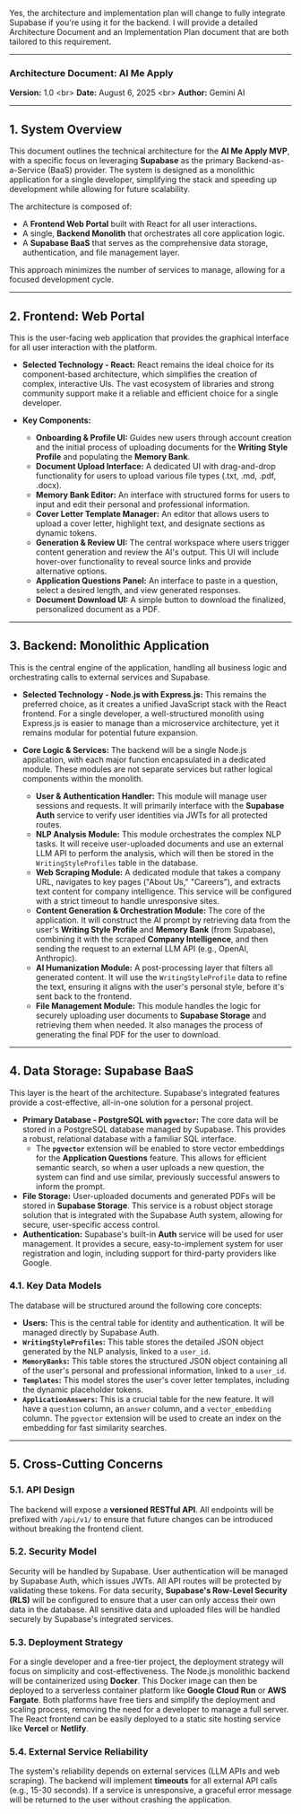 Yes, the architecture and implementation plan will change to fully integrate Supabase if you're using it for the backend. I will provide a detailed Architecture Document and an Implementation Plan document that are both tailored to this requirement.

-----

### Architecture Document: AI Me Apply

**Version:** 1.0
\<br\> **Date:** August 6, 2025
\<br\> **Author:** Gemini AI

-----

## 1\. System Overview

This document outlines the technical architecture for the **AI Me Apply MVP**, with a specific focus on leveraging **Supabase** as the primary Backend-as-a-Service (BaaS) provider. The system is designed as a monolithic application for a single developer, simplifying the stack and speeding up development while allowing for future scalability.

The architecture is composed of:

  * A **Frontend Web Portal** built with React for all user interactions.
  * A single, **Backend Monolith** that orchestrates all core application logic.
  * A **Supabase BaaS** that serves as the comprehensive data storage, authentication, and file management layer.

This approach minimizes the number of services to manage, allowing for a focused development cycle.

-----

## 2\. Frontend: Web Portal

This is the user-facing web application that provides the graphical interface for all user interaction with the platform.

  * **Selected Technology - React:** React remains the ideal choice for its component-based architecture, which simplifies the creation of complex, interactive UIs. The vast ecosystem of libraries and strong community support make it a reliable and efficient choice for a single developer.

  * **Key Components:**

      * **Onboarding & Profile UI:** Guides new users through account creation and the initial process of uploading documents for the **Writing Style Profile** and populating the **Memory Bank**.
      * **Document Upload Interface:** A dedicated UI with drag-and-drop functionality for users to upload various file types (.txt, .md, .pdf, .docx).
      * **Memory Bank Editor:** An interface with structured forms for users to input and edit their personal and professional information.
      * **Cover Letter Template Manager:** An editor that allows users to upload a cover letter, highlight text, and designate sections as dynamic tokens.
      * **Generation & Review UI:** The central workspace where users trigger content generation and review the AI's output. This UI will include hover-over functionality to reveal source links and provide alternative options.
      * **Application Questions Panel:** An interface to paste in a question, select a desired length, and view generated responses.
      * **Document Download UI:** A simple button to download the finalized, personalized document as a PDF.

-----

## 3\. Backend: Monolithic Application

This is the central engine of the application, handling all business logic and orchestrating calls to external services and Supabase.

  * **Selected Technology - Node.js with Express.js:** This remains the preferred choice, as it creates a unified JavaScript stack with the React frontend. For a single developer, a well-structured monolith using Express.js is easier to manage than a microservice architecture, yet it remains modular for potential future expansion.

  * **Core Logic & Services:** The backend will be a single Node.js application, with each major function encapsulated in a dedicated module. These modules are not separate services but rather logical components within the monolith.

      * **User & Authentication Handler:** This module will manage user sessions and requests. It will primarily interface with the **Supabase Auth** service to verify user identities via JWTs for all protected routes.
      * **NLP Analysis Module:** This module orchestrates the complex NLP tasks. It will receive user-uploaded documents and use an external LLM API to perform the analysis, which will then be stored in the `WritingStyleProfiles` table in the database.
      * **Web Scraping Module:** A dedicated module that takes a company URL, navigates to key pages ("About Us," "Careers"), and extracts text content for company intelligence. This service will be configured with a strict timeout to handle unresponsive sites.
      * **Content Generation & Orchestration Module:** The core of the application. It will construct the AI prompt by retrieving data from the user's **Writing Style Profile** and **Memory Bank** (from Supabase), combining it with the scraped **Company Intelligence**, and then sending the request to an external LLM API (e.g., OpenAI, Anthropic).
      * **AI Humanization Module:** A post-processing layer that filters all generated content. It will use the `WritingStyleProfile` data to refine the text, ensuring it aligns with the user's personal style, before it's sent back to the frontend.
      * **File Management Module:** This module handles the logic for securely uploading user documents to **Supabase Storage** and retrieving them when needed. It also manages the process of generating the final PDF for the user to download.

-----

## 4\. Data Storage: Supabase BaaS

This layer is the heart of the architecture. Supabase's integrated features provide a cost-effective, all-in-one solution for a personal project.

  * **Primary Database - PostgreSQL with `pgvector`:** The core data will be stored in a PostgreSQL database managed by Supabase. This provides a robust, relational database with a familiar SQL interface.
      * The **`pgvector`** extension will be enabled to store vector embeddings for the **Application Questions** feature. This allows for efficient semantic search, so when a user uploads a new question, the system can find and use similar, previously successful answers to inform the prompt.
  * **File Storage:** User-uploaded documents and generated PDFs will be stored in **Supabase Storage**. This service is a robust object storage solution that is integrated with the Supabase Auth system, allowing for secure, user-specific access control.
  * **Authentication:** Supabase's built-in **Auth** service will be used for user management. It provides a secure, easy-to-implement system for user registration and login, including support for third-party providers like Google.

### 4.1. Key Data Models

The database will be structured around the following core concepts:

  * **Users:** This is the central table for identity and authentication. It will be managed directly by Supabase Auth.
  * **`WritingStyleProfiles`:** This table stores the detailed JSON object generated by the NLP analysis, linked to a `user_id`.
  * **`MemoryBanks`:** This table stores the structured JSON object containing all of the user's personal and professional information, linked to a `user_id`.
  * **`Templates`:** This model stores the user's cover letter templates, including the dynamic placeholder tokens.
  * **`ApplicationAnswers`:** This is a crucial table for the new feature. It will have a `question` column, an `answer` column, and a `vector_embedding` column. The `pgvector` extension will be used to create an index on the embedding for fast similarity searches.

-----

## 5\. Cross-Cutting Concerns

### 5.1. API Design

The backend will expose a **versioned RESTful API**. All endpoints will be prefixed with `/api/v1/` to ensure that future changes can be introduced without breaking the frontend client.

### 5.2. Security Model

Security will be handled by Supabase. User authentication will be managed by Supabase Auth, which issues JWTs. All API routes will be protected by validating these tokens. For data security, **Supabase's Row-Level Security (RLS)** will be configured to ensure that a user can only access their own data in the database. All sensitive data and uploaded files will be handled securely by Supabase's integrated services.

### 5.3. Deployment Strategy

For a single developer and a free-tier project, the deployment strategy will focus on simplicity and cost-effectiveness. The Node.js monolithic backend will be containerized using **Docker**. This Docker image can then be deployed to a serverless container platform like **Google Cloud Run** or **AWS Fargate**. Both platforms have free tiers and simplify the deployment and scaling process, removing the need for a developer to manage a full server. The React frontend can be easily deployed to a static site hosting service like **Vercel** or **Netlify**.

### 5.4. External Service Reliability

The system's reliability depends on external services (LLM APIs and web scraping). The backend will implement **timeouts** for all external API calls (e.g., 15-30 seconds). If a service is unresponsive, a graceful error message will be returned to the user without crashing the application.